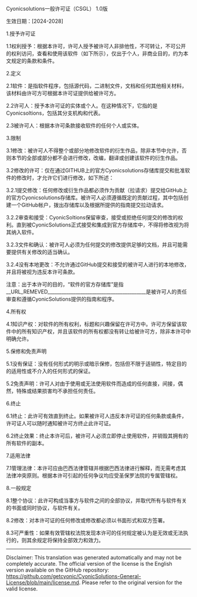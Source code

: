 Cyonicsolutions一般许可证（CSGL）
1.0版

生效日期：[2024-2028]

1.授予许可证

1.1权利授予：根据本许可，许可人授予被许可人非排他性，不可转让，不可公开的权利访问，查看和使用该软件（如下所示），仅出于个人，非商业目的，约为本文规定的条款和条件。

2.定义

2.1软件：是指软件程序，包括源代码，二进制文件，文档和任何其他相关材料，该材料由许可方可根据本许可证提供给被许可方。

2.2许可人：授予本许可证的实体或个人。在这种情况下，它指的是Cyonicsoltions，包括其分支机构和代表。

2.3被许可人：根据本许可条款接收软件的任何个人或实体。

3.限制

3.1修改：被许可人不得整个或部分地修改软件的衍生作品，除非本节中允许，否则本节的全部或部分都不会进行修改，改编，翻译或创建该软件的衍生作品。

3.2修改的许可：仅在通过GITHUB上的官方Cyonicsolutions存储库提交和批准软件的修改时，才允许它们进行修改，如下所述：

3.2.1提交修改：任何修改或衍生作品都必须作为贡献（拉请求）提交给GitHub上的官方Cyonicsolutions存储库。被许可人必须遵循既定的贡献过程，其中包括创建一个GitHub帐户，拨出存储库以及根据所提供的指南提交拉动请求。

3.2.2审查和接受：CyonicSoltions保留审查，接受或拒绝任何提交的修改的权利。直到被CyonicSolutions正式接受和集成到官方存储库中，不得将修改视为将其纳入软件。

3.2.3文件和确认：被许可人必须为任何提交的修改提供足够的文档，并且可能需要提供有关修改的适当确认。

3.2.4没有本地更改：不允许通过GitHub提交和接受的被许可人进行的本地修改，并且将被视为违反本许可条款。

注意：出于本许可的目的，“软件的官方存储库”是指__URL_REMEVED__________________________________________是被许可人的责任审查和遵循CyonicSolutions提供的指南和程序。

4.所有权

4.1知识产权：对软件的所有权利，标题和兴趣保留在许可方中。许可方保留该软件中的所有知识产权，并且该软件的所有权都没有转让给被许可方，除非本许可中明确允许。

5.保修和免责声明

5.1没有保证：没有任何形式的明示或暗示保修，包括但不限于适销性，特定目的的适用性或不介入的任何形式的保证。

5.2免责声明：许可人对由于使用或无法使用软件而造成的任何直接，间接，偶然，特殊或结果损害均不承担任何责任。

6.终止

6.1终止：此许可有效直到终止。如果被许可人违反本许可证的任何条款或条件，许可证人可以随时通知被许可方终止此许可证。

6.2终止效果：终止本许可后，被许可人必须立即停止使用软件，并销毁其拥有的所有软件的副本。

7.适用法律

7.1管理法律：本许可应由巴西法律管辖并根据巴西法律进行解释，而无需考虑其法律冲突原则。根据本许可引起的任何争议均应受圣保罗法院的专属管辖权。

8.一般规定

8.1整个协议：此许可构成当事方与软件之间的全部协议，并取代所有与软件有关的书面或同时协议，与软件有关。

8.2修改：对本许可证的任何修改或修改都必须以书面形式和双方签署。

8.3可严重性：如果有效管辖权法院发现本许可的任何规定被认为是无效或无法执行的，则其余规定将保持全部效力和效力。

---
Disclaimer: This translation was generated automatically and may not be completely accurate. The official version of the license is the English version available on the GitHub repository: https://github.com/getcyonic/CyonicSolutions-General-License/blob/main/license.md. Please refer to the original version for the valid license.